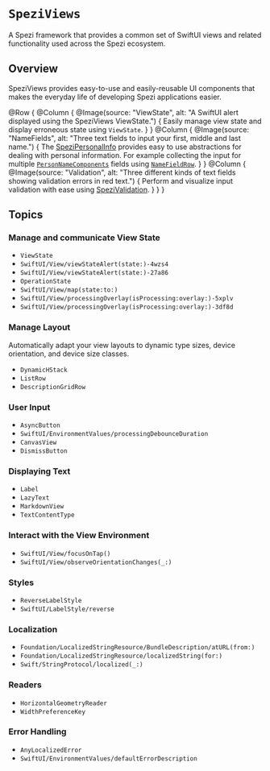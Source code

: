 # ``SpeziViews``

A Spezi framework that provides a common set of SwiftUI views and related functionality used across the Spezi ecosystem.

<!--

This source file is part of the Spezi open-source project

SPDX-FileCopyrightText: 2023 Stanford University and the project authors (see CONTRIBUTORS.md)

SPDX-License-Identifier: MIT

-->
## Overview

SpeziViews provides easy-to-use and easily-reusable UI components that makes the everyday life of developing Spezi applications easier.

@Row {
    @Column {
        @Image(source: "ViewState", alt: "A SwiftUI alert displayed using the SpeziViews ViewState.") {
            Easily manage view state and display erroneous state using ``ViewState``.
        }
    }
    @Column {
        @Image(source: "NameFields", alt: "Three text fields to input your first, middle and last name.") {
            The [SpeziPersonalInfo](https://swiftpackageindex.com/StanfordSpezi/SpeziViews/documentation/spezipersonalinfo)
            provides easy to use abstractions for dealing with personal information.
            For example collecting the input for multiple [`PersonNameComponents`](https://developer.apple.com/documentation/foundation/personnamecomponents)
            fields using [`NameFieldRow`](https://swiftpackageindex.com/stanfordspezi/speziviews/documentation/spezipersonalinfo/namefieldrow).
        }
    }
    @Column {
        @Image(source: "Validation", alt: "Three different kinds of text fields showing validation errors in red text.") {
            Perform and visualize input validation with ease using [SpeziValidation](https://swiftpackageindex.com/StanfordSpezi/SpeziViews/documentation/spezivalidation).
        }
    }
}

## Topics

### Manage and communicate View State

- ``ViewState``
- ``SwiftUI/View/viewStateAlert(state:)-4wzs4``
- ``SwiftUI/View/viewStateAlert(state:)-27a86``
- ``OperationState``
- ``SwiftUI/View/map(state:to:)``
- ``SwiftUI/View/processingOverlay(isProcessing:overlay:)-5xplv``
- ``SwiftUI/View/processingOverlay(isProcessing:overlay:)-3df8d``

### Manage Layout
Automatically adapt your view layouts to dynamic type sizes, device orientation, and device size classes.

- ``DynamicHStack``
- ``ListRow``
- ``DescriptionGridRow``

### User Input

- ``AsyncButton``
- ``SwiftUI/EnvironmentValues/processingDebounceDuration``
- ``CanvasView``
- ``DismissButton``

### Displaying Text

- ``Label``
- ``LazyText``
- ``MarkdownView``
- ``TextContentType``

### Interact with the View Environment

- ``SwiftUI/View/focusOnTap()``
- ``SwiftUI/View/observeOrientationChanges(_:)``

### Styles

- ``ReverseLabelStyle``
- ``SwiftUI/LabelStyle/reverse``

### Localization

- ``Foundation/LocalizedStringResource/BundleDescription/atURL(from:)``
- ``Foundation/LocalizedStringResource/localizedString(for:)``
- ``Swift/StringProtocol/localized(_:)``


### Readers

- ``HorizontalGeometryReader``
- ``WidthPreferenceKey``

### Error Handling

- ``AnyLocalizedError``
- ``SwiftUI/EnvironmentValues/defaultErrorDescription``
